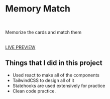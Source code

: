 <h1>Memory Match</h1>
<br>
<p>Memorize the cards and match them</p>
<br>
<a href="">LIVE PREVIEW</a>
<br>
<h2>Things that I did in this project</h2>
<ul>
<li>Used react to make all of the components</li>
<li>TailwindCSS to design all of it</li>
<li>Statehooks are used extensively for practice</li>
<li>Clean code practice.</li>
</ul>
